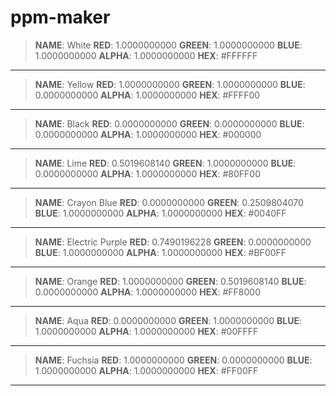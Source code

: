 ppm-maker
==========

>**NAME**: White
>**RED**: 1.0000000000
>**GREEN**: 1.0000000000
>**BLUE**: 1.0000000000
>**ALPHA**: 1.0000000000
>**HEX**: #FFFFFF

----------
>**NAME**: Yellow
>**RED**: 1.0000000000
>**GREEN**: 1.0000000000
>**BLUE**: 0.0000000000
>**ALPHA**: 1.0000000000
>**HEX**: #FFFF00

----------
>**NAME**: Black
>**RED**: 0.0000000000
>**GREEN**: 0.0000000000
>**BLUE**: 0.0000000000
>**ALPHA**: 1.0000000000
>**HEX**: #000000

----------
>**NAME**: Lime
>**RED**: 0.5019608140
>**GREEN**: 1.0000000000
>**BLUE**: 0.0000000000
>**ALPHA**: 1.0000000000
>**HEX**: #80FF00

----------
>**NAME**: Crayon Blue
>**RED**: 0.0000000000
>**GREEN**: 0.2509804070
>**BLUE**: 1.0000000000
>**ALPHA**: 1.0000000000
>**HEX**: #0040FF

----------
>**NAME**: Electric Purple
>**RED**: 0.7490196228
>**GREEN**: 0.0000000000
>**BLUE**: 1.0000000000
>**ALPHA**: 1.0000000000
>**HEX**: #BF00FF

----------
>**NAME**: Orange
>**RED**: 1.0000000000
>**GREEN**: 0.5019608140
>**BLUE**: 0.0000000000
>**ALPHA**: 1.0000000000
>**HEX**: #FF8000

----------
>**NAME**: Aqua
>**RED**: 0.0000000000
>**GREEN**: 1.0000000000
>**BLUE**: 1.0000000000
>**ALPHA**: 1.0000000000
>**HEX**: #00FFFF

----------
>**NAME**: Fuchsia
>**RED**: 1.0000000000
>**GREEN**: 0.0000000000
>**BLUE**: 1.0000000000
>**ALPHA**: 1.0000000000
>**HEX**: #FF00FF

----------
